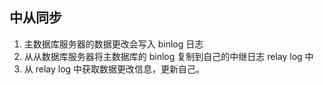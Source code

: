 ## 中从同步
1. 主数据库服务器的数据更改会写入 binlog 日志
2. 从从数据库服务器将主数据库的 binlog 复制到自己的中继日志 relay log 中
3. 从 relay log 中获取数据更改信息，更新自己。